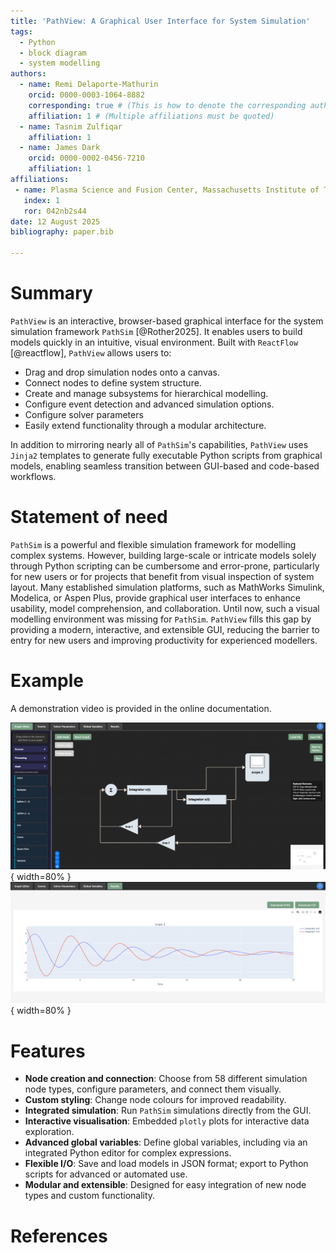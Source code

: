 ```yaml
---
title: 'PathView: A Graphical User Interface for System Simulation'
tags:
  - Python
  - block diagram
  - system modelling
authors:
  - name: Remi Delaporte-Mathurin
    orcid: 0000-0003-1064-8882
    corresponding: true # (This is how to denote the corresponding author)
    affiliation: 1 # (Multiple affiliations must be quoted)
  - name: Tasnim Zulfiqar
    affiliation: 1
  - name: James Dark
    orcid: 0000-0002-0456-7210
    affiliation: 1
affiliations:
 - name: Plasma Science and Fusion Center, Massachusetts Institute of Technology, Cambridge, 02139, USA
   index: 1
   ror: 042nb2s44
date: 12 August 2025
bibliography: paper.bib

---
```


# Summary

`PathView` is an interactive, browser-based graphical interface for the system simulation framework `PathSim` [@Rother2025]. It enables users to build models quickly in an intuitive, visual environment. Built with `ReactFlow` [@reactflow], `PathView` allows users to:

- Drag and drop simulation nodes onto a canvas.
- Connect nodes to define system structure.
- Create and manage subsystems for hierarchical modelling.
- Configure event detection and advanced simulation options.
- Configure solver parameters
- Easily extend functionality through a modular architecture.

In addition to mirroring nearly all of `PathSim`'s capabilities, `PathView` uses `Jinja2` templates to generate fully executable Python scripts from graphical models, enabling seamless transition between GUI-based and code-based workflows.

# Statement of need

`PathSim` is a powerful and flexible simulation framework for modelling complex systems. However, building large-scale or intricate models solely through Python scripting can be cumbersome and error-prone, particularly for new users or for projects that benefit from visual inspection of system layout.
Many established simulation platforms, such as MathWorks Simulink, Modelica, or Aspen Plus, provide graphical user interfaces to enhance usability, model comprehension, and collaboration. Until now, such a visual modelling environment was missing for `PathSim`.
`PathView` fills this gap by providing a modern, interactive, and extensible GUI, reducing the barrier to entry for new users and improving productivity for experienced modellers.

# Example

A demonstration video is provided in the online documentation.

![Caption for example figure.\label{fig:example}](example.png){ width=80% }
![Caption for example figure.\label{fig:example_results}](example_results.png){ width=80% }

# Features


- **Node creation and connection**: Choose from 58 different simulation node types, configure parameters, and connect them visually.
- **Custom styling**: Change node colours for improved readability.
- **Integrated simulation**: Run `PathSim` simulations directly from the GUI.
- **Interactive visualisation**: Embedded `plotly` plots for interactive data exploration.
- **Advanced global variables**: Define global variables, including via an integrated Python editor for complex expressions.
- **Flexible I/O**: Save and load models in JSON format; export to Python scripts for advanced or automated use.
- **Modular and extensible**: Designed for easy integration of new node types and custom functionality.


# References